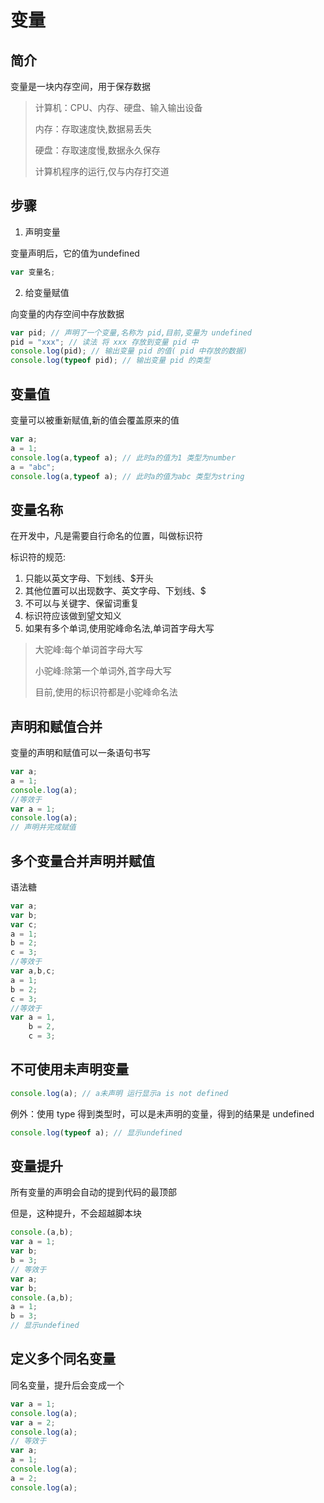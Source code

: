 # 变量

## 简介

变量是一块内存空间，用于保存数据

> 计算机：CPU、内存、硬盘、输入输出设备
> 
> 内存：存取速度快,数据易丢失
> 
> 硬盘：存取速度慢,数据永久保存
> 
> 计算机程序的运行,仅与内存打交道

## 步骤

1. 声明变量

变量声明后，它的值为undefined

```js
var 变量名;
``` 

2. 给变量赋值

向变量的内存空间中存放数据

```js
var pid; // 声明了一个变量,名称为 pid,目前,变量为 undefined
pid = "xxx"; // 读法 将 xxx 存放到变量 pid 中
console.log(pid); // 输出变量 pid 的值( pid 中存放的数据)
console.log(typeof pid); // 输出变量 pid 的类型
```

## 变量值

变量可以被重新赋值,新的值会覆盖原来的值

```js
var a;
a = 1;
console.log(a,typeof a); // 此时a的值为1 类型为number
a = "abc";
console.log(a,typeof a); // 此时a的值为abc 类型为string
```

## 变量名称

在开发中，凡是需要自行命名的位置，叫做标识符

标识符的规范:

1. 只能以英文字母、下划线、$开头
2. 其他位置可以出现数字、英文字母、下划线、$
3. 不可以与关键字、保留词重复
4. 标识符应该做到望文知义
5. 如果有多个单词,使用驼峰命名法,单词首字母大写

> 大驼峰:每个单词首字母大写
>
> 小驼峰:除第一个单词外,首字母大写
> 
> 目前,使用的标识符都是小驼峰命名法

## 声明和赋值合并

变量的声明和赋值可以一条语句书写

```js
var a;
a = 1;
console.log(a);
//等效于
var a = 1;
console.log(a);
// 声明并完成赋值
```

## 多个变量合并声明并赋值

语法糖

```js
var a;
var b;
var c;
a = 1;
b = 2;
c = 3;
//等效于
var a,b,c;
a = 1;
b = 2;
c = 3;
//等效于
var a = 1,
    b = 2,
    c = 3;
```

## 不可使用未声明变量

```js
console.log(a); // a未声明 运行显示a is not defined
```

例外：使用 type 得到类型时，可以是未声明的变量，得到的结果是 undefined

```js
console.log(typeof a); // 显示undefined
```

## 变量提升

所有变量的声明会自动的提到代码的最顶部

但是，这种提升，不会超越脚本块

```js
console.(a,b);
var a = 1;
var b;
b = 3;
// 等效于
var a;
var b;
console.(a,b);
a = 1;
b = 3;
// 显示undefined
```

## 定义多个同名变量

同名变量，提升后会变成一个

```js
var a = 1;
console.log(a);
var a = 2;
console.log(a);
// 等效于
var a;
a = 1;
console.log(a);
a = 2;
console.log(a);
```